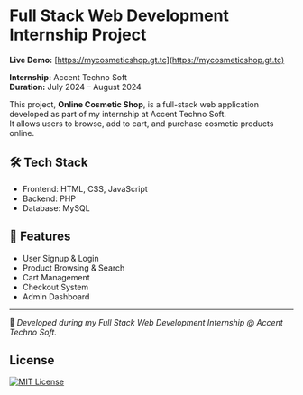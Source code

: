 # Full Stack Web Development Internship Project

**Live Demo:** [https://mycosmeticshop.gt.tc](https://mycosmeticshop.gt.tc)

**Internship:** Accent Techno Soft  
**Duration:** July 2024 – August 2024  

This project, **Online Cosmetic Shop**, is a full-stack web application developed as part of my internship at Accent Techno Soft.  
It allows users to browse, add to cart, and purchase cosmetic products online.

## 🛠️ Tech Stack
- Frontend: HTML, CSS, JavaScript
- Backend: PHP
- Database: MySQL

## 📁 Features
- User Signup & Login  
- Product Browsing & Search  
- Cart Management  
- Checkout System  
- Admin Dashboard  

---

💼 *Developed during my Full Stack Web Development Internship @ Accent Techno Soft.*

## License

[![MIT License](https://img.shields.io/badge/License-MIT-green.svg)](LICENSE)  
